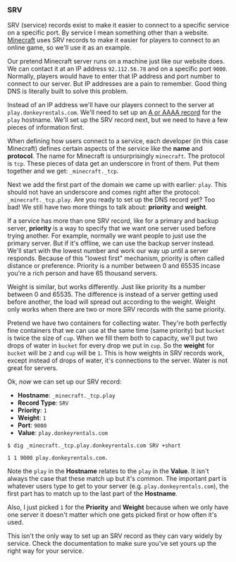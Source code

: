 ### SRV

SRV (service) records exist to make it easier to connect to a specific service on a specific port. By service I mean something other than a website. [Minecraft](https://minecraft.net) uses SRV records to make it easier for players to connect to an online game, so we'll use it as an example.

Our pretend Minecraft server runs on a machine just like our website does. We can contact it at an IP address `92.112.56.78` and on a specific port `9000`. Normally, players would have to enter that IP address and port number to connect to our server. But IP addresses are a pain to remember. Good thing DNS is literally built to solve this problem.

Instead of an IP address we'll have our players connect to the server at `play.donkeyrentals.com`. We'll need to set up an [A or AAAA record](#a) for the `play` hostname. We'll set up the SRV record next, but we need to have a few pieces of information first.

When defining how users connect to a service, each developer (in this case Minecraft) defines certain aspects of the service like the **name** and **protocol**. The name for Minecraft is unsurprisingly `minecraft`. The protocol is `tcp`. These pieces of data get an underscore in front of them. Put them together and we get: `_minecraft._tcp`.

Next we add the first part of the domain we came up with earlier: `play`. This should not have an underscore and comes right after the protocol: `_minecraft._tcp.play`. Are you ready to set up the DNS record yet? Too bad! We still have two more things to talk about: **priority** and **weight**.

If a service has more than one SRV record, like for a primary and backup server, **priority** is a way to specify that we want one server used before trying another. For example, normally we want people to just use the primary server. But if it's offline, we can use the backup server instead. We'll start with the lowest number and work our way up until a server responds. Because of this "lowest first" mechanism, priority is often called distance or preference. Priority is a number between 0 and 65535 incase you're a rich person and have 65 thousand servers.

Weight is similar, but works differently. Just like priority its a number between 0 and 65535. The difference is instead of a server getting used before another, the load will spread out according to the weight. Weight only works when there are two or more SRV records with the same priority.

Pretend we have two containers for collecting water. They're both perfectly fine containers that we can use at the same time (same priority) but `bucket` is twice the size of `cup`. When we fill them both to capacity, we'll put two drops of water in `bucket` for every drop we put in `cup`. So the **weight** for `bucket` will be `2` and `cup` will be `1`. This is how weights in SRV records work, except instead of drops of water, it's connections to the server. Water is not great for servers.

Ok, _now_ we can set up our SRV record:

* **Hostname**: `_minecraft._tcp.play`
* **Record Type**: `SRV`
* **Priority**: `1`
* **Weight**: `1`
* **Port**: `9000`
* **Value**: `play.donkeyrentals.com`

```shell
$ dig _minecraft._tcp.play.donkeyrentals.com SRV +short

1 1 9000 play.donkeyrentals.com.
```

Note the `play` in the **Hostname** relates to the `play` in the **Value**. It isn't always the case that these match up but it's common. The important part is whatever users type to get to your server (e.g. `play.donkeyrentals.com`), the first part has to match up to the last part of the **Hostname**.

Also, I just picked `1` for the **Priority** and **Weight** because when we only have one server it doesn't matter which one gets picked first or how often it's used.

This isn't the only way to set up an SRV record as they can vary widely by service. Check the documentation to make sure you've set yours up the right way for your service.

